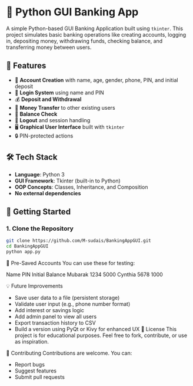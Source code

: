 # 🏦 Python GUI Banking App

A simple Python-based GUI Banking Application built using `tkinter`. This project simulates basic banking operations like creating accounts, logging in, depositing money, withdrawing funds, checking balance, and transferring money between users.

## 📌 Features

- 🧾 **Account Creation** with name, age, gender, phone, PIN, and initial deposit
- 🔐 **Login System** using name and PIN
- 💰 **Deposit and Withdrawal**
- 💸 **Money Transfer** to other existing users
- 👀 **Balance Check**
- 🔐 **Logout** and session handling
- 🖥️ **Graphical User Interface** built with `tkinter`
- 🔒 PIN-protected actions

## 🛠️ Tech Stack

- **Language**: Python 3
- **GUI Framework**: Tkinter (built-in to Python)
- **OOP Concepts**: Classes, Inheritance, and Composition
- **No external dependencies**

## 🚀 Getting Started

### 1. Clone the Repository

```bash
git clone https://github.com/M-sudais/BankingAppGUI.git
cd BankingAppGUI
python app.py
```

👤 Pre-Saved Accounts
You can use these for testing:

Name	PIN	Initial Balance
Mubarak	1234	5000
Cynthia	5678	1000

💡 Future Improvements
- Save user data to a file (persistent storage)
- Validate user input (e.g., phone number format)
- Add interest or savings logic
- Add admin panel to view all users
- Export transaction history to CSV
- Build a version using PyQt or Kivy for enhanced UX
📄 License
This project is for educational purposes. Feel free to fork, contribute, or use as inspiration.

🤝 Contributing
Contributions are welcome. You can:
- Report bugs
- Suggest features
- Submit pull requests















